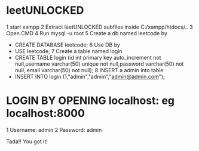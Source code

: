 # leetUNLOCKED

1 start xampp
2 Extract leetUNLOCKED subfiles inside C:/xampp/htdocs/.. 
3 Open CMD
4 Run mysql -u root
5 Create a db named leetcode by
  - CREATE DATABASE leetcode;
6 Use DB by
  - USE leetcode;
7 Create a table named login
  - CREATE TABLE login (id int primary key auto_increment not null,username varchar(50) unique not null,password varchar(50) not null, email varchar(50) not null);
8 INSERT a admin into table
  - INSERT INTO login (1,"admin","admin","admin@admin.com");
  
# LOGIN BY OPENING localhost:<APACHE PORT XAMPP IS USING> eg localhost:8000
 1 Username: admin
 2 Password: admin
 
 Tada!! You got it!
